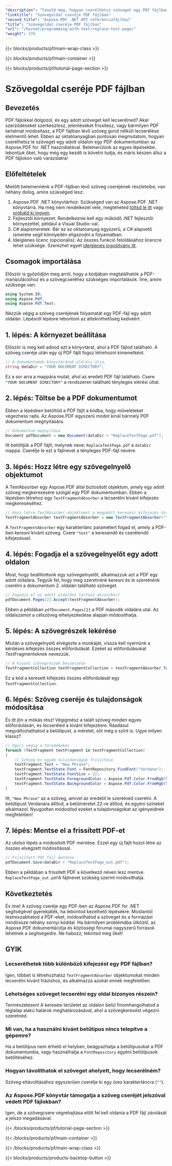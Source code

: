 ```yaml
---
"description": "Tanuld meg, hogyan cserélhetsz szöveget egy PDF fájlban az Aspose.PDF for .NET segítségével ezzel a lépésről lépésre szóló útmutatóval. Testreszabhatod a betűtípusokat, színeket és szövegtulajdonságokat könnyedén."
"linktitle": "Szövegoldal cseréje PDF fájlban"
"second_title": "Aspose.PDF .NET API referenciafájlhoz"
"title": "Szövegoldal cseréje PDF fájlban"
"url": "/hu/net/programming-with-text/replace-text-page/"
"weight": 370
---
```


{{< blocks/products/pf/main-wrap-class >}}

{{< blocks/products/pf/main-container >}}

{{< blocks/products/pf/tutorial-page-section >}}

# Szövegoldal cseréje PDF fájlban

## Bevezetés

PDF fájlokkal dolgozol, és egy adott szöveget kell lecserélned? Akár szerződéseket szerkesztesz, jelentéseket frissítesz, vagy bármilyen PDF tartalmat módosítasz, a PDF fájlban lévő szöveg gond nélküli lecserélése életmentő lehet. Ebben az oktatóanyagban pontosan megmutatom, hogyan cserélhetsz le szöveget egy adott oldalon egy PDF dokumentumban az Aspose.PDF for .NET használatával. Belemerülünk az egyes lépésekbe, lebontjuk őket, hogy még egy kezdő is követni tudja, és máris készen állsz a PDF fájlokon való varázslatra!

## Előfeltételek

Mielőtt belemennénk a PDF-fájlban lévő szöveg cseréjének részleteibe, van néhány dolog, amire szükséged lesz:

1. Aspose.PDF .NET könyvtárhoz: Szükséged van az Aspose.PDF .NET könyvtárra. Ha még nem rendelkezel vele, megteheted [töltsd le itt](https://releases.aspose.com/pdf/net/) vagy [próbáld ki ingyen](https://releases.aspose.com/).
2. Fejlesztői környezet: Rendelkeznie kell egy működő .NET fejlesztői környezettel, például a Visual Studio-val.
3. C# alapismeretek: Bár ez az oktatóanyag egyszerű, a C# alapvető ismerete segít könnyedén eligazodni a folyamatban.
4. Ideiglenes licenc (opcionális): Az összes funkció feloldásához licencre lehet szüksége. Szerezhet egyet [ideiglenes jogosítvány itt](https://purchase.aspose.com/temporary-license/).

## Csomagok importálása

Először is győződjön meg arról, hogy a kódjában megtalálhatók a PDF-manipulációhoz és a szövegcseréhez szükséges importálások. Íme, amire szüksége van:

```csharp
using System.IO;
using Aspose.Pdf;
using Aspose.Pdf.Text;
```

Nézzük végig a szöveg cseréjének folyamatát egy PDF-fájl egy adott oldalán. Lépésről lépésre lebontom az áttekinthetőség kedvéért.

## 1. lépés: A környezet beállítása

Először is meg kell adnod azt a könyvtárat, ahol a PDF fájlod található. A szöveg cseréje után egy új PDF fájlt fogsz létrehozni kimenetként.

```csharp
// A dokumentumok könyvtárának elérési útja.
string dataDir = "YOUR DOCUMENT DIRECTORY";
```

Ez a sor arra a mappára mutat, ahol az eredeti PDF fájl található. Csere `"YOUR DOCUMENT DIRECTORY"` a rendszeren található tényleges elérési úttal.

## 2. lépés: Töltse be a PDF dokumentumot

Ebben a lépésben betöltöd a PDF fájlt a kódba, hogy műveleteket végezhess rajta. Az Aspose.PDF egyszerű módot kínál bármely PDF dokumentum megnyitására.

```csharp
// Dokumentum megnyitása
Document pdfDocument = new Document(dataDir + "ReplaceTextPage.pdf");
```

Itt betöltjük a PDF fájlt, melynek neve: `ReplaceTextPage.pdf` a `dataDir` mappa. Cserélje le ezt a fájlnevet a tényleges PDF-fájl nevére.

## 3. lépés: Hozz létre egy szövegelnyelő objektumot

A TextAbsorber egy Aspose.PDF által biztosított objektum, amely egy adott szöveg megkeresésére szolgál egy PDF dokumentumban. Ebben a lépésben létrehoz egy `TextFragmentAbsorber` a lecserélni kívánt kifejezés megkereséséhez.

```csharp
// Hozz létre TextAbsorber objektumot a megadott keresési kifejezés összes előfordulásának megkereséséhez
TextFragmentAbsorber textFragmentAbsorber = new TextFragmentAbsorber("text");
```

A `TextFragmentAbsorber` egy karakterlánc paramétert fogad el, amely a PDF-ben keresni kívánt szöveg. Csere `"text"` a keresendő és cserélendő kifejezéssel.

## 4. lépés: Fogadja el a szövegelnyelőt egy adott oldalon

Most, hogy beállítottunk egy szövegelnyelőt, alkalmazzuk azt a PDF egy adott oldalára. Tegyük fel, hogy meg szeretnénk keresni és le szeretnénk cserélni a dokumentum 2. oldalán található szöveget.

```csharp
// Fogadja el az adott oldalhoz tartozó abszorbert
pdfDocument.Pages[2].Accept(textFragmentAbsorber);
```

Ebben a példában `pdfDocument.Pages[2]` a PDF második oldalára utal. Az oldalszámot a célszöveg elhelyezkedése alapján módosíthatja.

## 5. lépés: A szövegrészek lekérése

Miután a szövegelnyelő elvégezte a munkáját, vissza kell nyernünk a kérdéses kifejezés összes előfordulását. Ezeket az előfordulásokat TextFragmenteknek nevezzük.

```csharp
// A kivont szövegrészek beszerzése
TextFragmentCollection textFragmentCollection = textFragmentAbsorber.TextFragments;
```

Ez a kód a keresett kifejezés összes előfordulását egy `TextFragmentCollection`.

## 6. lépés: Szöveg cseréje és tulajdonságok módosítása

És itt jön a mókás rész! Végigmész a talált szöveg minden egyes előfordulásán, és lecseréled a kívánt kifejezésre. Ráadásul megváltoztathatod a betűtípust, a méretet, sőt még a színt is. Ugye milyen klassz?

```csharp
// Ugorj végig a töredékeken
foreach (TextFragment textFragment in textFragmentCollection)
{
    // Szöveg és egyéb tulajdonságok frissítése
    textFragment.Text = "New Phrase";
    textFragment.TextState.Font = FontRepository.FindFont("Verdana");
    textFragment.TextState.FontSize = 22;
    textFragment.TextState.ForegroundColor = Aspose.Pdf.Color.FromRgb(System.Drawing.Color.Blue);
    textFragment.TextState.BackgroundColor = Aspose.Pdf.Color.FromRgb(System.Drawing.Color.Green);
}
```

Itt, `"New Phrase"` az a szöveg, amivel az eredetit le szeretnéd cserélni. A betűtípust Verdanára állítod, a betűméretet 22-re állítod, és egyéni színeket alkalmazol. Nyugodtan módosítsd ezeket a tulajdonságokat az igényeidnek megfelelően!

## 7. lépés: Mentse el a frissített PDF-et

Az utolsó lépés a módosított PDF mentése. Ezzel egy új fájlt hozol létre az összes elvégzett módosítással.

```csharp
// Frissített PDF fájl mentése
pdfDocument.Save(dataDir + "ReplaceTextPage_out.pdf");
```

Ebben a példában a frissített PDF a következő néven lesz mentve. `ReplaceTextPage_out.pdf`A fájlnevet szükség szerint módosíthatja.

## Következtetés

És íme! A szöveg cseréje egy PDF-ben az Aspose.PDF for .NET segítségével gyerekjáték, ha lebontod kezelhető lépésekre. Mostantól testreszabhatod a PDF-eket, módosíthatod a szöveget és a formázást mindössze néhány sornyi kóddal. Ha bármilyen problémába ütközöl, az Aspose.PDF dokumentációja és közösségi fórumai nagyszerű források lehetnek a segítségedre. Ne habozz, tekintsd meg őket!

## GYIK

### Lecserélhetek több különböző kifejezést egy PDF fájlban?
Igen, többet is létrehozhatsz `TextFragmentAbsorber` objektumokat minden lecserélni kívánt frázishoz, és alkalmazza azokat ennek megfelelően.

### Lehetséges szöveget lecserélni egy oldal bizonyos részein?
Természetesen! A keresési területet az oldalon belül finomhangolhatod a téglalap alakú határok meghatározásával, ahol a szövegkeresést végezni szeretnéd.

### Mi van, ha a használni kívánt betűtípus nincs telepítve a gépemre?
Ha a betűtípus nem érhető el helyben, beágyazhatja a betűtípusokat a PDF dokumentumba, vagy használhatja a `FontRepository` egyéni betűtípusok betöltéséhez.

### Hogyan távolíthatok el szöveget ahelyett, hogy lecserélném?
Szöveg eltávolításához egyszerűen cserélje ki egy üres karakterláncra (`""`).

### Az Aspose.PDF könyvtár támogatja a szöveg cseréjét jelszóval védett PDF fájlokban?
Igen, de a szövegcsere végrehajtása előtt fel kell oldania a PDF fájl zárolását a jelszó megadásával.

{{< /blocks/products/pf/tutorial-page-section >}}

{{< /blocks/products/pf/main-container >}}

{{< /blocks/products/pf/main-wrap-class >}}

{{< blocks/products/products-backtop-button >}}